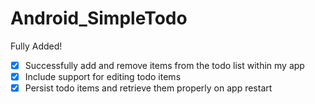 # Android_SimpleTodo
Fully Added!

-[X] Successfully add and remove items from the todo list within my app
-[X] Include support for editing todo items
-[X] Persist todo items and retrieve them properly on app restart
